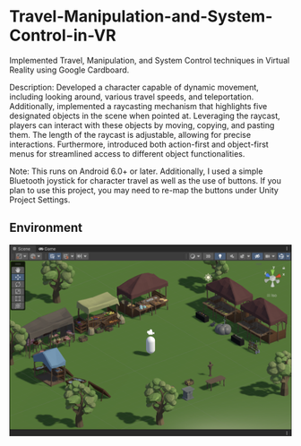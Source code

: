 # Travel-Manipulation-and-System-Control-in-VR
Implemented Travel, Manipulation, and System Control techniques in Virtual Reality using Google Cardboard.

Description: Developed a character capable of dynamic movement, including looking around, various travel speeds, and teleportation. Additionally, implemented a raycasting mechanism that highlights five designated objects in the scene when pointed at. Leveraging the raycast, players can interact with these objects by moving, copying, and pasting them. The length of the raycast is adjustable, allowing for precise interactions. Furthermore, introduced both action-first and object-first menus for streamlined access to different object functionalities.

Note: This runs on Android 6.0+ or later. Additionally, I used a simple Bluetooth joystick for character travel as well as the use of buttons. If you plan to use this project, you may need to re-map the buttons under Unity Project Settings.

## Environment
![My image](https://github.com/Eddie-Carrizales/Travel-Manipulation-and-System-Control-in-VR/blob/main/Scene_Environment.png)
